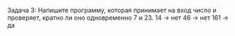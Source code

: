 Задача 3: Напишите программу, которая принимает на вход число и проверяет, кратно ли оно одновременно 7 и 23.
14 -> нет
46 -> нет
161 -> да